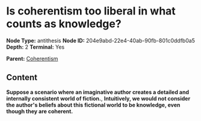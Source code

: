 # Is coherentism too liberal in what counts as knowledge?

**Node Type:** antithesis
**Node ID:** 204e9abd-22e4-40ab-90fb-801c0ddfb0a5
**Depth:** 2
**Terminal:** Yes

**Parent:** [Coherentism](coherentism.md)

## Content

**Suppose a scenario where an imaginative author creates a detailed and internally consistent world of fiction.**, **Intuitively, we would not consider the author's beliefs about this fictional world to be knowledge, even though they are coherent.**
